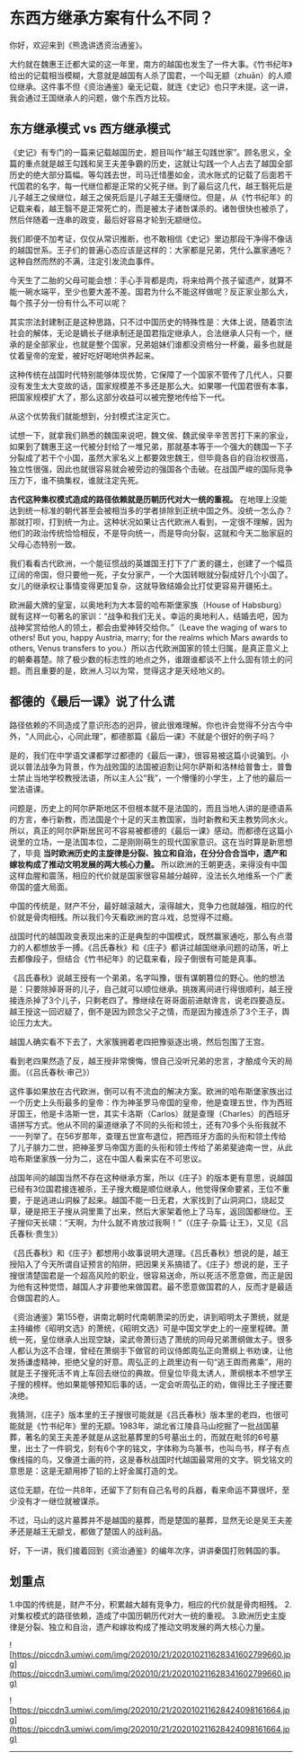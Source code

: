 # 东西方继承方案有什么不同？

你好，欢迎来到《熊逸讲透资治通鉴》。

大约就在魏惠王迁都大梁的这一年里，南方的越国也发生了一件大事。《竹书纪年》给出的记载相当模糊，大意就是越国有人杀了国君，一个叫无颛（zhuān）的人顺位继承。这件事不但《资治通鉴》毫无记载，就连《史记》也只字未提。这一讲，我会通过王国继承人的问题，做个东西方比较。

## 东方继承模式 vs 西方继承模式

《史记》有专门的一篇来记载越国历史，题目叫作“越王勾践世家”。顾名思义，全篇的重点就是越王勾践和吴王夫差争霸的历史，这就让勾践一个人占去了越国全部历史的绝大部分篇幅。等勾践去世，司马迁惜墨如金，流水账式的记载了后面若干代国君的名字，每一代继位都是正常的父死子继。到了最后这几代，越王翳死后是儿子越王之侯继位，越王之侯死后是儿子越王无彊继位。但是，从《竹书纪年》的记载来看，越王翳不是正常死亡的，而是被太子诸咎谋杀的。诸咎很快也被杀了，然后伴随着一连串的政变，最后好容易才轮到无颛继位。

我们即便不加考证，仅仅从常识推断，也不敢相信《史记》里边那段干净得不像话的越国世系。王子们的普遍心态应该是这样的：大家都是兄弟，凭什么赢家通吃？这种自然而然的不满，注定引发流血事件。

今天生了二胎的父母可能会想：手心手背都是肉，将来给两个孩子留遗产，就算不能一碗水端平，至少也要大差不差。国君为什么不能这样做呢？反正家业那么大，每个孩子分一份有什么不可以呢？

其实宗法封建制正是这种思路，只不过中国历史的特殊性是：大体上说，随着宗法社会的解体，无论是嫡长子继承制还是国君指定继承人，合法继承人只有一个，继承的是全部家业，也就是整个国家，兄弟姐妹们谁都没资格分一杯羹，最多也就是仗着皇帝的宠爱，被好吃好喝地供养起来。

这种传统在战国时代特别能够体现优势，它保障了一个国家不管传了几代人，只要没有发生太大变故的话，国家规模差不多还是那么大。如果哪一代国君很有本事，把国家规模扩大了，那么这部分收益可以被完整地传给下一代。

从这个优势我们就能想到，分封模式注定灭亡。

试想一下，就拿我们熟悉的魏国来说吧，魏文侯、魏武侯辛辛苦苦打下来的家业，如果到了魏惠王这一代被分封给了一堆兄弟，那就基本等于一个强大的魏国一下子分裂成了若干个小国，虽然大家名义上都要效忠魏王，但毕竟各自的自治权很高，独立性很强，因此也就很容易就会被旁边的强国各个击破。在战国严峻的国际竞争压力下，谁不搞集权，谁就注定先死。

 **古代这种集权模式造成的路径依赖就是历朝历代对大一统的重视。** 在地理上没能达到统一标准的朝代甚至会被相当多的学者排除到正统中国之外。没统一怎么办？那就打呗，打到统一为止。这种状况如果让古代欧洲人看到，一定很不理解，因为他们的政治传统恰恰相反，不是导向统一，而是导向分裂，这就和今天二胎家庭的父母心态特别一致。

我们看看古代欧洲，一个能征惯战的英雄国王打下了广袤的疆土，创建了一个幅员辽阔的帝国，但只要他一死，子女分家产，一个大国转眼就分裂成好几个小国了。女儿的继承权让事情变得更加复杂，这就导致结婚会比打仗更容易开疆拓土。

欧洲最大牌的皇室，以奥地利为大本营的哈布斯堡家族（House of Habsburg）就有这样一句著名的家训：“战争和我们无关。幸运的奥地利人，结婚去吧，因为战神奖赏给他人的领土，都会由爱神转交给你。”（Leave the waging of wars to others! But you, happy Austria, marry; for the realms which Mars awards to others, Venus transfers to you.）所以古代欧洲国家的领土归属，是真正意义上的朝秦暮楚。除了极少数的标志性的地点之外，谁跟谁都谈不上什么固有领土的问题。而且重要的是，欧洲人习以为常，觉得这才是天经地义的。

## 都德的《最后一课》说了什么谎

路径依赖的不同造成了意识形态的迥异，彼此很难理解。你也许会觉得不分古今中外，“人同此心，心同此理”，都德那篇《最后一课》不就是个很好的例子吗？

是的，我们在中学语文课都学过都德的《最后一课》，很容易被这篇小说骗到。小说以普法战争为背景，作为战败国的法国被迫割让阿尔萨斯和洛林给普鲁士，普鲁士禁止当地学校教授法语，所以主人公“我”，一个懵懂的小学生，上了他的最后一堂法语课。

问题是，历史上的阿尔萨斯地区不但根本就不是法国的，而且当地人讲的是德语系的方言，奉行新教，而法国是个十足的天主教国家，当时新教和天主教势同水火。所以，真正的阿尔萨斯居民可不容易被都德的《最后一课》感动。而都德在这篇小说里的立场，一是法国本位，二是刚刚萌生的现代国家意识。这在当时算是新思想了，毕竟 **当时欧洲历史的主旋律是分裂、独立和自治，在分分合合当中，遗产和嫁妆构成了推动文明发展的两大核心力量。** 所以欧洲的王朝更迭，来得没有中国这样血腥和震荡，相应的代价就是国家很容易越分越碎，没法长久地维系一个广袤帝国的盛大局面。

中国的传统是，财产不分，最好越滚越大，滚得越大，竞争力也就越强，相应的代价就是骨肉相残。所以我们今天看欧洲的宫斗戏，总觉得不过瘾。

战国时代的越国政变表现出来的正是典型的中国模式，既然赢家通吃，那么有点潜力的人都想放手一搏。《吕氏春秋》和《庄子》都讲过越国继承问题的动荡，听上去都像段子，但结合《竹书纪年》的记载来看，段子倒很有可能是真事。

《吕氏春秋》说越王授有一个弟弟，名字叫豫，很有谋朝篡位的野心。他的想法是：只要除掉哥哥的儿子，自己就可以顺位继承。挑拨离间进行得很顺利，越王授接连杀掉了3个儿子，只剩老四了。豫继续在哥哥面前进献谗言，说老四要造反。越王授这一回迟疑了，倒不是因为顾念父子之情，而是因为接连杀了3个王子，舆论压力太大。

越国人确实看不下去了，大家簇拥着老四把豫驱逐出境，然后包围了王宫。

看到老四果然造了反，越王授非常懊悔，恨自己没听兄弟的忠言，才酿成今天的局面。（《吕氏春秋·审己》）

这件事如果放在古代欧洲，倒可以有不流血的解决方案。欧洲的哈布斯堡家族出过一个历史上头衔最多的皇帝：作为神圣罗马帝国的皇帝，他是查理五世，作为西班牙国王，他是卡洛斯一世，其实卡洛斯（Carlos）就是查理（Charles）的西班牙语拼写方式。他从不同的渠道继承了不同的头衔和领土，还有70多个头衔我就不一一列举了。在56岁那年，查理五世宣布退位，把西班牙方面的头衔和领土传给了儿子腓力二世，把神圣罗马帝国方面的头衔和领土传给了弟弟斐迪南一世，从此哈布斯堡家族一分为二，这在中国人看来实在不可思议。

战国年间的越国当然不存在这种继承方案，所以《庄子》的版本更有意思，说越国已经有3位国君接连被杀，王子搜大概是顺位继承人，他觉得保命要紧，王位不重要，于是逃进山洞躲了起来。越国不能一日无君，大家找到了山洞洞口，烧起艾草，硬是把王子搜从洞里熏了出来，然后大家架着他上了马车，返回国都继位。王子搜仰天长啸：“天啊，为什么就不肯放过我啊！”（《庄子·杂篇·让王》，又见《吕氏春秋·贵生》）

《吕氏春秋》和《庄子》都想用小故事说明大道理。《吕氏春秋》想说的是，越王授陷入了今天所谓自证预言的陷阱，把因果关系搞错了。《庄子》想说的是，王子搜很清楚国君是一个超高风险的职业，很容易送命，所以死活不愿意做，而正是因为他有这种觉悟，越国人才非要他来做国君。最不愿意做国君的人，反而才是最适合做国君的人。

《资治通鉴》第155卷，讲南北朝时代南朝萧梁的历史，讲到昭明太子萧统，就是主持编修《昭明文选》的萧统，《昭明文选》可是中国文学史上的一座里程碑。萧统一死，皇位继承人出现空缺，梁武帝萧衍选了萧统的同母兄弟萧纲做太子。很多人都认为这不合理，曾经在萧纲手下做官的司议侍郎周弘正向萧纲上书劝谏，让他发扬谦虚精神，拒绝父皇的好意。周弘正的上疏里边有一句“逃王舆而弗乘”，用的就是王子搜死活不肯上车回去继位的典故。但皇位毕竟太诱人，萧纲根本不想学王子搜的榜样。他如果能够预知后事的话，一定会听周弘正的劝，做得比王子搜还要决绝。

我猜测，《庄子》版本里的王子搜很可能就是《吕氏春秋》版本里的老四，也很可能就是《竹书纪年》里的无颛。1983年，湖北省江陵县马山挖掘了一批战国墓葬，著名的吴王夫差矛就是从这批墓葬里的5号墓出土的，而就在毗邻的6号墓里，出土了一件铜戈，刻有6个字的铭文，字体称为鸟篆书，也叫鸟书，样子有点像线描的鸟，又像道士画的符，这是春秋战国时代越国最常用的文字。铜戈铭文的意思是：这是无颛用掺了铅的上好金属打造的戈。

这位无颛，在位一共8年，还留下了刻有自己名号的兵器，看来命运不算很坏，至少没有才一继位就被谋杀。

不过，马山的这片墓葬并不是越国的墓葬，而是楚国的墓葬，显然无论是吴王夫差矛还是越王无颛戈，都做了楚国人的战利品。

好，下一讲，我们接着回到《资治通鉴》的编年次序，讲讲秦国打败韩国的事。

## 划重点

1.中国的传统是，财产不分，积累越大越有竞争力，相应的代价就是骨肉相残。
2.对集权模式的路径依赖，造成了中国历朝历代对大一统的重视。
3.欧洲历史主旋律是分裂、独立和自治，遗产和嫁妆构成了推动文明发展的两大核心力量。

![https://piccdn3.umiwi.com/img/202010/21/202010211628341602799660.jpg](https://piccdn3.umiwi.com/img/202010/21/202010211628341602799660.jpg)

![https://piccdn3.umiwi.com/img/202010/21/202010211628424098161664.jpg](https://piccdn3.umiwi.com/img/202010/21/202010211628424098161664.jpg)

---
